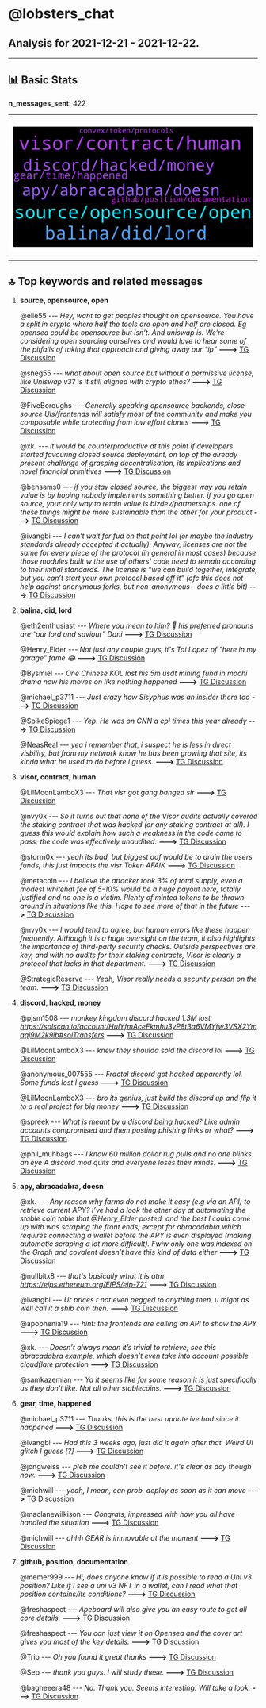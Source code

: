 # **@lobsters_chat**
 ## Analysis for **2021-12-21** - **2021-12-22**.

---

## 📊 **Basic Stats**

**n_messages_sent**: 422

---
![wordcloud](lobsters_chat_1Days_wordcloud.png)

---


## 🔝 **Top keywords and related messages**

1. **source, opensource, open**

    @elie55 --- *Hey, want to get peoples thought on opensource. You have a split in crypto where half the tools are open and half are closed. Eg opensea could be opensource but isn’t. And uniswap is.  We’re considering open sourcing ourselves and would love to hear some of the pitfalls of taking that approach and giving away our “ip”* **--->** [TG Discussion](https://t.me/lobsters_chat/309210)

    @sneg55 --- *what about open source but without a permissive license, like Uniswap v3?  is it still aligned with crypto ethos?* **--->** [TG Discussion](https://t.me/lobsters_chat/309297)

    @FiveBoroughs --- *Generally speaking opensource backends, close source UIs/frontends will satisfy most of the community and make you composable while protecting from low effort clones* **--->** [TG Discussion](https://t.me/lobsters_chat/309284)

    @xk. --- *It would be counterproductive at this point if developers started favouring closed source deployment, on top of the already present challenge of grasping decentralisation, its implications and novel financial primitives* **--->** [TG Discussion](https://t.me/lobsters_chat/309312)

    @bensams0 --- *if you stay closed source, the biggest way you retain value is by hoping nobody implements something better. if you go open source, your only way to retain value is bizdev/partnerships.  one of these things might be more sustainable than the other for your product* **--->** [TG Discussion](https://t.me/lobsters_chat/309219)

    @ivangbi --- *I can’t wait for fud on that point lol (or maybe the industry standards already accepted it actually). Anyway, licenses are not the same for every piece of the protocol (in general in most cases) because those modules built w the use of others’ code need to remain according to their initial standards. The license is “we can build together, integrate, but you can’t start your own protocol based off it” (ofc this does not help against anonymous forks, but non-anonymous - does a little bit)* **--->** [TG Discussion](https://t.me/lobsters_chat/309230)

2. **balina, did, lord**

    @eth2enthusiast --- *Where you mean to him? 🧐 his preferred pronouns are “our lord and saviour” Dani* **--->** [TG Discussion](https://t.me/lobsters_chat/309807)

    @Henry_Elder --- *Not just any couple guys, it's Tai Lopez of "here in my garage" fame 😂* **--->** [TG Discussion](https://t.me/lobsters_chat/309360)

    @Bysmiel --- *One Chinese KOL lost his 5m usdt mining fund in mochi drama now his moves on like nothing happened* **--->** [TG Discussion](https://t.me/lobsters_chat/309901)

    @michael_p3711 --- *Just crazy how Sisyphus was an insider there too* **--->** [TG Discussion](https://t.me/lobsters_chat/309881)

    @SpikeSpiege1 --- *Yep. He was on CNN a cpl times this year already* **--->** [TG Discussion](https://t.me/lobsters_chat/309930)

    @NeasReal --- *yea i remember that, i suspect he is less in direct visbility, but from my network know he has been growing that site, its kinda what he used to do before i guess.* **--->** [TG Discussion](https://t.me/lobsters_chat/309929)

3. **visor, contract, human**

    @LilMoonLamboX3 --- *That visr got gang banged sir* **--->** [TG Discussion](https://t.me/lobsters_chat/309530)

    @nvy0x --- *So it turns out that none of the Visor audits actually covered the staking contract that was hacked (or any staking contract at all). I guess this would explain how such a weakness in the code came to pass; the code was effectively unaudited.* **--->** [TG Discussion](https://t.me/lobsters_chat/309647)

    @storm0x --- *yeah its bad, but biggest oof would be to drain the users funds, this just impacts the visr Token AFAIK* **--->** [TG Discussion](https://t.me/lobsters_chat/309557)

    @metacoin --- *I believe the attacker took 3% of total supply, even a modest whitehat fee of 5-10% would be a huge payout here, totally justified and no one is a victim. Plenty of minted tokens to be thrown around in situations like this. Hope to see more of that in the future* **--->** [TG Discussion](https://t.me/lobsters_chat/309626)

    @nvy0x --- *I would tend to agree, but human errors like these happen frequently. Although it is a huge oversight on the team, it also highlights the importance of third-party security checks. Outside perspectives are key, and with no audits for their staking contracts, Visor is clearly a protocol that lacks in that department.* **--->** [TG Discussion](https://t.me/lobsters_chat/309653)

    @StrategicReserve --- *Yeah, Visor really needs a security person on the team.* **--->** [TG Discussion](https://t.me/lobsters_chat/309561)

4. **discord, hacked, money**

    @pjsm1508 --- *monkey kingdom discord hacked 1.3M lost  https://solscan.io/account/HuiYfmAceFkmhu3yP8t3a6VMYfw3VSX2Ymqqj9M2k9ib#solTransfers* **--->** [TG Discussion](https://t.me/lobsters_chat/309568)

    @LilMoonLamboX3 --- *knew they shoulda sold the discord lol* **--->** [TG Discussion](https://t.me/lobsters_chat/309584)

    @anonymous_007555 --- *Fractal discord got hacked apparently lol. Some funds lost I guess* **--->** [TG Discussion](https://t.me/lobsters_chat/309565)

    @LilMoonLamboX3 --- *bro its genius, just build the discord up and flip it to a real project for big money* **--->** [TG Discussion](https://t.me/lobsters_chat/309325)

    @spreek --- *What is meant by a discord being hacked? Like admin accounts compromised and them posting phishing links or what?* **--->** [TG Discussion](https://t.me/lobsters_chat/309571)

    @phil_muhbags --- *I know   60 million dollar rug pulls and no one blinks an eye  A discord mod quits and everyone loses their minds.* **--->** [TG Discussion](https://t.me/lobsters_chat/309896)

5. **apy, abracadabra, doesn**

    @xk. --- *Any reason why farms do not make it easy (e.g via an API) to retrieve current APY? I’ve had a look the other day at automating the stable coin table that @Henry_Elder posted, and the best I could come up with was scraping the front ends; except for abracadabra which requires connecting a wallet before the APY is even displayed (making automatic scraping a lot more difficult). Fwiw only one was indexed on the Graph and covalent doesn’t have this kind of data either* **--->** [TG Discussion](https://t.me/lobsters_chat/309435)

    @nullbitx8 --- *that's basically what it is atm https://eips.ethereum.org/EIPS/eip-721* **--->** [TG Discussion](https://t.me/lobsters_chat/309281)

    @ivangbi --- *Ur prices r not even pegged to anything then, u might as well call it a shib coin then.* **--->** [TG Discussion](https://t.me/lobsters_chat/309678)

    @apophenia19 --- *hint: the frontends are calling an API to show the APY* **--->** [TG Discussion](https://t.me/lobsters_chat/309436)

    @xk. --- *Doesn’t always mean it’s trivial to retrieve; see this abracadabra example, which doesn’t even take into account possible cloudflare protection* **--->** [TG Discussion](https://t.me/lobsters_chat/309438)

    @samkazemian --- *Ya it seems like for some reason it is just specifically us they don’t like. Not all other stablecoins.* **--->** [TG Discussion](https://t.me/lobsters_chat/309805)

6. **gear, time, happened**

    @michael_p3711 --- *Thanks, this is the best update ive had since it happened* **--->** [TG Discussion](https://t.me/lobsters_chat/309899)

    @ivangbi --- *Had this 3 weeks ago, just did it again after that. Weird UI glitch I guess [?]* **--->** [TG Discussion](https://t.me/lobsters_chat/309857)

    @jongweiss --- *pleb me couldn't see it before. it's clear as day though now.* **--->** [TG Discussion](https://t.me/lobsters_chat/309666)

    @michwill --- *yeah, I mean, can prob. deploy as soon as it can move* **--->** [TG Discussion](https://t.me/lobsters_chat/309265)

    @maclanewilkison --- *Congrats, impressed with how you all have handled the situation* **--->** [TG Discussion](https://t.me/lobsters_chat/309276)

    @michwill --- *ahhh GEAR is immovable at the moment* **--->** [TG Discussion](https://t.me/lobsters_chat/309260)

7. **github, position, documentation**

    @memer999 --- *Hi, does anyone know if it is possible to read a Uni v3 position? Like if I see a uni v3 NFT in a wallet, can I read what that position contains/its conditions?* **--->** [TG Discussion](https://t.me/lobsters_chat/309829)

    @freshaspect --- *Apeboard will also give you an easy route to get all core details.* **--->** [TG Discussion](https://t.me/lobsters_chat/309837)

    @freshaspect --- *You can just view it on Opensea and the cover art gives you most of the key details.* **--->** [TG Discussion](https://t.me/lobsters_chat/309833)

    @Trip --- *Oh you found it great thanks* **--->** [TG Discussion](https://t.me/lobsters_chat/309404)

    @Sep --- *thank you guys. I will study these.* **--->** [TG Discussion](https://t.me/lobsters_chat/309283)

    @bagheeera48 --- *No.  Thank you.  Seems interesting.  Will take a look.* **--->** [TG Discussion](https://t.me/lobsters_chat/309263)

